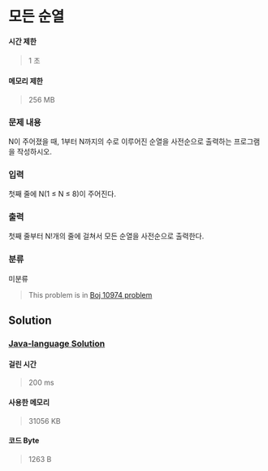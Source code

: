 # 모든 순열
#### 시간 제한
> 1 초
#### 메모리 제한
> 256 MB
### 문제 내용

N이 주어졌을 때, 1부터 N까지의 수로 이루어진 순열을 사전순으로 출력하는 프로그램을 작성하시오.

### 입력

첫째 줄에 N(1 ≤ N ≤ 8)이 주어진다. 

### 출력

첫째 줄부터 N!개의 줄에 걸쳐서 모든 순열을 사전순으로 출력한다.

### 분류
미분류
> This problem is in [Boj 10974 problem](https://www.acmicpc.net/problem/10974)

## Solution
### [Java-language Solution](./main.java)
#### 걸린 시간
> 200 ms
#### 사용한 메모리
> 31056 KB
#### 코드 Byte
> 1263 B
